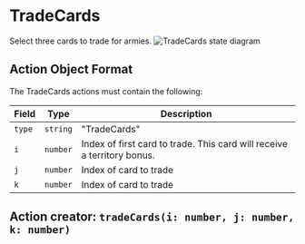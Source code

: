 

# TradeCards
Select three cards to trade for armies.
![TradeCards state diagram](../docs/actions/tradecards.svg)
  

## Action Object Format
The TradeCards actions must contain the following:

Field        | Type       | Description
------------ | ---------- | -----------
`type`     | `string` | "TradeCards"
`i` | `number` | Index of first card to trade. This card will receive a territory bonus.
`j` | `number` | Index of card to trade
`k` | `number` | Index of card to trade


## Action creator: `tradeCards(i: number, j: number, k: number)`

  
  